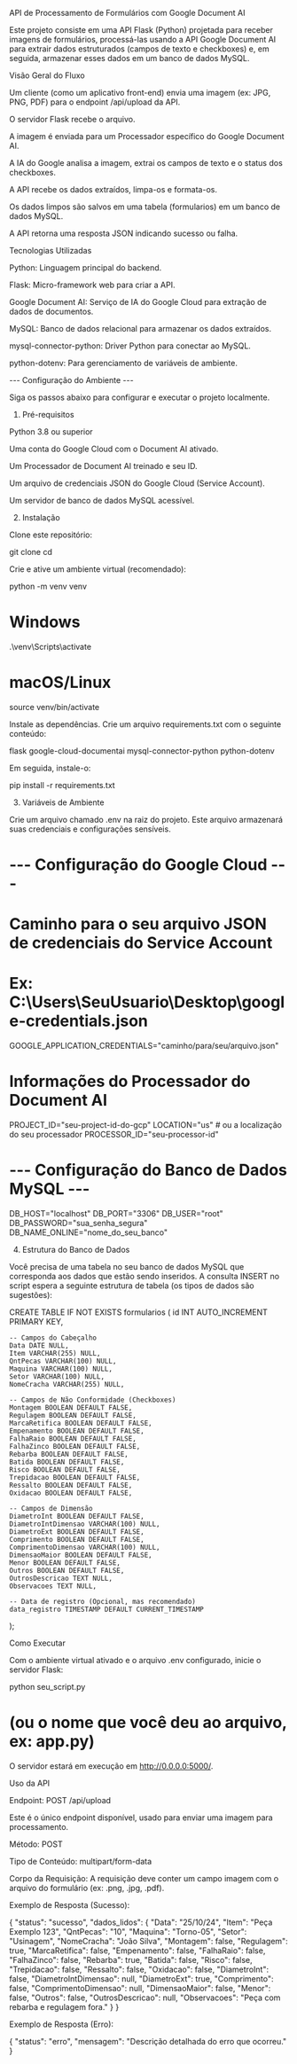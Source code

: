 API de Processamento de Formulários com Google Document AI

Este projeto consiste em uma API Flask (Python) projetada para receber imagens de formulários, processá-las usando a API Google Document AI para extrair dados estruturados (campos de texto e checkboxes) e, em seguida, armazenar esses dados em um banco de dados MySQL.

Visão Geral do Fluxo

Um cliente (como um aplicativo front-end) envia uma imagem (ex: JPG, PNG, PDF) para o endpoint /api/upload da API.

O servidor Flask recebe o arquivo.

A imagem é enviada para um Processador específico do Google Document AI.

A IA do Google analisa a imagem, extrai os campos de texto e o status dos checkboxes.

A API recebe os dados extraídos, limpa-os e formata-os.

Os dados limpos são salvos em uma tabela (formularios) em um banco de dados MySQL.

A API retorna uma resposta JSON indicando sucesso ou falha.

Tecnologias Utilizadas

Python: Linguagem principal do backend.

Flask: Micro-framework web para criar a API.

Google Document AI: Serviço de IA do Google Cloud para extração de dados de documentos.

MySQL: Banco de dados relacional para armazenar os dados extraídos.

mysql-connector-python: Driver Python para conectar ao MySQL.

python-dotenv: Para gerenciamento de variáveis de ambiente.

--- Configuração do Ambiente ---

Siga os passos abaixo para configurar e executar o projeto localmente.

1. Pré-requisitos

Python 3.8 ou superior

Uma conta do Google Cloud com o Document AI ativado.

Um Processador de Document AI treinado e seu ID.

Um arquivo de credenciais JSON do Google Cloud (Service Account).

Um servidor de banco de dados MySQL acessível.

2. Instalação

Clone este repositório:

git clone <url-do-seu-repositorio>
cd <nome-do-repositorio>


Crie e ative um ambiente virtual (recomendado):

python -m venv venv
# Windows
.\venv\Scripts\activate
# macOS/Linux
source venv/bin/activate


Instale as dependências. Crie um arquivo requirements.txt com o seguinte conteúdo:

flask
google-cloud-documentai
mysql-connector-python
python-dotenv


Em seguida, instale-o:

pip install -r requirements.txt


3. Variáveis de Ambiente

Crie um arquivo chamado .env na raiz do projeto. Este arquivo armazenará suas credenciais e configurações sensíveis.

# --- Configuração do Google Cloud ---

# Caminho para o seu arquivo JSON de credenciais do Service Account
# Ex: C:\Users\SeuUsuario\Desktop\google-credentials.json
GOOGLE_APPLICATION_CREDENTIALS="caminho/para/seu/arquivo.json"

# Informações do Processador do Document AI
PROJECT_ID="seu-project-id-do-gcp"
LOCATION="us" # ou a localização do seu processador
PROCESSOR_ID="seu-processor-id"

# --- Configuração do Banco de Dados MySQL ---
DB_HOST="localhost"
DB_PORT="3306"
DB_USER="root"
DB_PASSWORD="sua_senha_segura"
DB_NAME_ONLINE="nome_do_seu_banco"


4. Estrutura do Banco de Dados

Você precisa de uma tabela no seu banco de dados MySQL que corresponda aos dados que estão sendo inseridos. A consulta INSERT no script espera a seguinte estrutura de tabela (os tipos de dados são sugestões):

CREATE TABLE IF NOT EXISTS formularios (
    id INT AUTO_INCREMENT PRIMARY KEY,

    -- Campos do Cabeçalho
    Data DATE NULL,
    Item VARCHAR(255) NULL,
    QntPecas VARCHAR(100) NULL,
    Maquina VARCHAR(100) NULL,
    Setor VARCHAR(100) NULL,
    NomeCracha VARCHAR(255) NULL,
    
    -- Campos de Não Conformidade (Checkboxes)
    Montagem BOOLEAN DEFAULT FALSE,
    Regulagem BOOLEAN DEFAULT FALSE,
    MarcaRetifica BOOLEAN DEFAULT FALSE,
    Empenamento BOOLEAN DEFAULT FALSE,
    FalhaRaio BOOLEAN DEFAULT FALSE,
    FalhaZinco BOOLEAN DEFAULT FALSE,
    Rebarba BOOLEAN DEFAULT FALSE,
    Batida BOOLEAN DEFAULT FALSE,
    Risco BOOLEAN DEFAULT FALSE,
    Trepidacao BOOLEAN DEFAULT FALSE,
    Ressalto BOOLEAN DEFAULT FALSE,
    Oxidacao BOOLEAN DEFAULT FALSE,

    -- Campos de Dimensão
    DiametroInt BOOLEAN DEFAULT FALSE,
    DiametroIntDimensao VARCHAR(100) NULL,
    DiametroExt BOOLEAN DEFAULT FALSE,
    Comprimento BOOLEAN DEFAULT FALSE,
    ComprimentoDimensao VARCHAR(100) NULL,
    DimensaoMaior BOOLEAN DEFAULT FALSE,
    Menor BOOLEAN DEFAULT FALSE,
    Outros BOOLEAN DEFAULT FALSE,
    OutrosDescricao TEXT NULL,
    Observacoes TEXT NULL,
    
    -- Data de registro (Opcional, mas recomendado)
    data_registro TIMESTAMP DEFAULT CURRENT_TIMESTAMP
);


Como Executar

Com o ambiente virtual ativado e o arquivo .env configurado, inicie o servidor Flask:

python seu_script.py 
# (ou o nome que você deu ao arquivo, ex: app.py)

O servidor estará em execução em http://0.0.0.0:5000/.

Uso da API

Endpoint: POST /api/upload

Este é o único endpoint disponível, usado para enviar uma imagem para processamento.

Método: POST

Tipo de Conteúdo: multipart/form-data

Corpo da Requisição:
A requisição deve conter um campo imagem com o arquivo do formulário (ex: .png, .jpg, .pdf).

Exemplo de Resposta (Sucesso):

{
  "status": "sucesso",
  "dados_lidos": {
    "Data": "25/10/24",
    "Item": "Peça Exemplo 123",
    "QntPecas": "10",
    "Maquina": "Torno-05",
    "Setor": "Usinagem",
    "NomeCracha": "João Silva",
    "Montagem": false,
    "Regulagem": true,
    "MarcaRetifica": false,
    "Empenamento": false,
    "FalhaRaio": false,
    "FalhaZinco": false,
    "Rebarba": true,
    "Batida": false,
    "Risco": false,
    "Trepidacao": false,
    "Ressalto": false,
    "Oxidacao": false,
    "DiametroInt": false,
    "DiametroIntDimensao": null,
    "DiametroExt": true,
    "Comprimento": false,
    "ComprimentoDimensao": null,
    "DimensaoMaior": false,
    "Menor": false,
    "Outros": false,
    "OutrosDescricao": null,
    "Observacoes": "Peça com rebarba e regulagem fora."
  }
}


Exemplo de Resposta (Erro):

{
  "status": "erro",
  "mensagem": "Descrição detalhada do erro que ocorreu."
}
